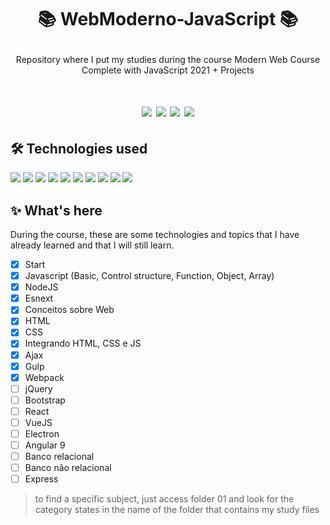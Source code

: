 # <p align="center">📚 WebModerno-JavaScript 📚</p>

<p align="center">Repository where I put my studies during the course Modern Web Course Complete with JavaScript 2021 + Projects</p>

<h1 align="center">
<img src="https://img.shields.io/github/stars/LuciLua/WebModerno-JavaScript?style=flat-square">
<img src="https://img.shields.io/github/last-commit/LuciLua/WebModerno-JavaScript?style=flat-square"> <img src="https://img.shields.io/github/commit-activity/w/LuciLua/WebModerno-JavaScript?style=flat-square"> <img src="https://img.shields.io/github/languages/code-size/LuciLua/WebModerno-JavaScript">

## 🛠 Technologies used

<img src="https://img.shields.io/badge/HTML5-E34F26?style=for-the-badge&logo=html5&logoColor=white"> <img src="https://img.shields.io/badge/CSS3-1572B6?style=for-the-badge&logo=css3&logoColor=white"> <img src="https://img.shields.io/badge/JavaScript-F7DF1E?style=for-the-badge&logo=javascript&logoColor=black"> <img src="https://img.shields.io/badge/Sass-CC6699?style=for-the-badge&logo=sass&logoColor=white"> <img src="https://img.shields.io/badge/Gulp-CF4647?style=for-the-badge&logo=gulp&logoColor=white"> <img src="https://img.shields.io/badge/json-5E5C5C?style=for-the-badge&logo=json&logoColor=white"> <img src="https://img.shields.io/badge/Node.js-339933?style=for-the-badge&logo=nodedotjs&logoColor=white"> <img src="https://img.shields.io/badge/Webpack-8DD6F9?style=for-the-badge&logo=Webpack&logoColor=white"> <img src="https://img.shields.io/badge/jQuery-0769AD?style=for-the-badge&logo=jquery&logoColor=white"> <img src="https://img.shields.io/badge/TypeScript-007ACC?style=for-the-badge&logo=typescript&logoColor=white">

## ✨ What's here

During the course, these are some technologies and topics that I have already learned and that I will still learn.

- [x] Start
- [x] Javascript (Basic, Control structure, Function, Object, Array)
- [x] NodeJS 
- [x] Esnext
- [x] Conceitos sobre Web
- [x] HTML
- [x] CSS
- [x] Integrando HTML, CSS e JS
- [x] Ajax
- [x] Gulp
- [x] Webpack
- [ ] jQuery
- [ ] Bootstrap
- [ ] React
- [ ] VueJS
- [ ] Electron
- [ ] Angular 9
- [ ] Banco relacional
- [ ] Banco não relacional
- [ ] Express

> to find a specific subject, just access folder 01 and look for the category states in the name of the folder that contains my study files